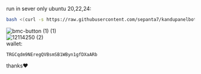 run in sever only ubuntu 20,22,24:
```bash
bash <(curl -s https://raw.githubusercontent.com/sepanta7/kandupanelbot/run.sh)
```

![bmc-button (1) (1)](https://github.com/user-attachments/assets/25d99eec-ad74-4c7f-a79d-3fffa426a136)<br>
![12114250 (2)](https://github.com/user-attachments/assets/4aec9e48-2b6b-4e84-81b2-b879f3a34032)<br>
wallet:
```text
TRGCqdm9NEregQVBsmSB1WByn1gfDXaARb
```
thanks❤️






